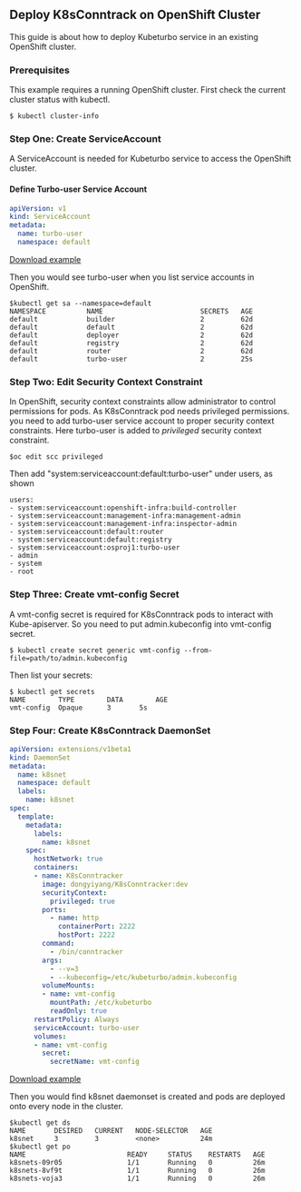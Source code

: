 ## Deploy K8sConntrack on OpenShift Cluster

This guide is about how to deploy Kubeturbo service in an existing OpenShift cluster.

### Prerequisites
This example requires a running OpenShift cluster. First check the current cluster status with kubectl.

```console
$ kubectl cluster-info
```

### Step One: Create ServiceAccount
A ServiceAccount is needed for Kubeturbo service to access the OpenShift cluster.

#### Define Turbo-user Service Account

```yaml
apiVersion: v1
kind: ServiceAccount
metadata:
  name: turbo-user
  namespace: default
```

[Download example](turbo-user-service-account.yaml?raw=true)

Then you would see turbo-user when you list service accounts in OpenShift.

```console
$kubectl get sa --namespace=default
NAMESPACE          NAME                        SECRETS   AGE
default            builder                     2         62d
default            default                     2         62d
default            deployer                    2         62d
default            registry                    2         62d
default            router                      2         62d
default            turbo-user                  2         25s
```
### Step Two: Edit Security Context Constraint
In OpenShift, security context constraints allow administrator to control permissions for pods. As K8sConntrack pod needs privileged permissions.
you need to add turbo-user service account to proper security context constraints. Here turbo-user is added to *privileged* security context constraint.

```console
$oc edit scc privileged
```

Then add "system:serviceaccount:default:turbo-user" under users, as shown

```console
users:
- system:serviceaccount:openshift-infra:build-controller
- system:serviceaccount:management-infra:management-admin
- system:serviceaccount:management-infra:inspector-admin
- system:serviceaccount:default:router
- system:serviceaccount:default:registry
- system:serviceaccount:osproj1:turbo-user
- admin
- system
- root
```

### Step Three: Create vmt-config Secret

A vmt-config secret is required for K8sConntrack pods to interact with Kube-apiserver. So you need to put admin.kubeconfig into vmt-config secret.


```console
$ kubectl create secret generic vmt-config --from-file=path/to/admin.kubeconfig
```

Then list your secrets:

```console
$ kubectl get secrets
NAME		TYPE		DATA		AGE
vmt-config	Opaque		3		5s
```

### Step Four: Create K8sConntrack DaemonSet

```yaml
apiVersion: extensions/v1beta1
kind: DaemonSet
metadata:
  name: k8snet
  namespace: default
  labels:
    name: k8snet
spec:
  template:
    metadata:
      labels:
        name: k8snet
    spec:
      hostNetwork: true
      containers:
      - name: K8sConntracker
        image: dongyiyang/K8sConntracker:dev
        securityContext:
          privileged: true
        ports:
          - name: http
            containerPort: 2222
            hostPort: 2222
        command:
          - /bin/conntracker
        args:
          - --v=3
          - --kubeconfig=/etc/kubeturbo/admin.kubeconfig
        volumeMounts:
        - name: vmt-config
          mountPath: /etc/kubeturbo
          readOnly: true
      restartPolicy: Always
      serviceAccount: turbo-user
      volumes:
      - name: vmt-config
        secret:
          secretName: vmt-config
```

[Download example](K8sConntrack-openshift-secret-ds.yaml?raw=true)

Then you would find k8snet daemonset is created and pods are deployed onto every node in the cluster.

```console
$kubectl get ds
NAME       DESIRED   CURRENT   NODE-SELECTOR   AGE
k8snet     3         3         <none>          24m
$kubectl get po
NAME                         READY     STATUS    RESTARTS   AGE
k8snets-09r05                1/1       Running   0          26m
k8snets-8vf9t                1/1       Running   0          26m
k8snets-voja3                1/1       Running   0          26m
```
